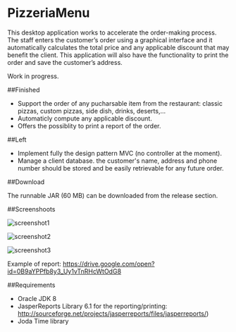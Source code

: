 # PizzeriaMenu
This desktop application works to accelerate the order-making process. The staff enters the customer’s order using a graphical interface and it automatically calculates the total price and any applicable discount that may benefit the client. This application will also have the functionality to print the order and save the customer’s address.

Work in progress.

##Finished
* Support the order of any pucharsable item from the restaurant: classic pizzas, custom pizzas, side dish, drinks, deserts,...
* Automaticly compute any applicable discount.
* Offers the possiblity to print a report of the order.

##Left

* Implement fully the design pattern MVC (no controller at the moment).
* Manage a client database. the customer's name, address and phone number should be stored and be easily retrievable for any future order.

##Download

The runnable JAR (60 MB) can be downloaded from the release section.

##Screenshoots

![screenshot1](http://i.imgur.com/LMQF2h5.png)

![screenshot2](http://i.imgur.com/e3a9w1u.png)

![screenshot3](http://i.imgur.com/2AfVjgd.png)

Example of report: https://drive.google.com/open?id=0B9aYPPfb8y3_Uy1vTnRHcWtOdG8

##Requirements

* Oracle JDK 8
* JasperReports Library 6.1 for the reporting/printing: http://sourceforge.net/projects/jasperreports/files/jasperreports/)
* Joda Time library
